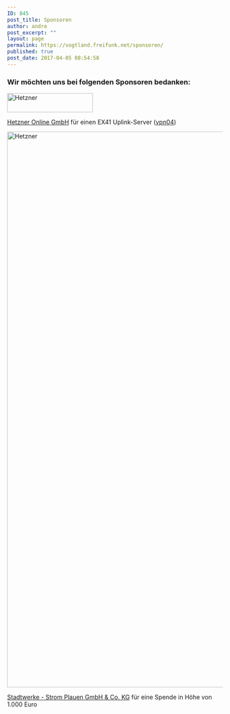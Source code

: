 ```yaml
---
ID: 845
post_title: Sponsoren
author: andre
post_excerpt: ""
layout: page
permalink: https://vogtland.freifunk.net/sponsoren/
published: true
post_date: 2017-04-05 08:54:58
---
```

<div id="pl-845"  class="panel-layout" ><div id="pg-845-0"  class="panel-grid panel-no-style" ><div id="pgc-845-0-0"  class="panel-grid-cell"  data-weight="1" ><div id="panel-845-0-0-0" class="so-panel widget widget_text panel-first-child panel-last-child" data-index="0" data-style="{&quot;background_display&quot;:&quot;tile&quot;}" ><h3 class="widget-title">Wir möchten uns bei folgenden Sponsoren bedanken:</h3>			<div class="textwidget"></div>
		</div></div></div><div id="pg-845-1"  class="panel-grid panel-no-style" ><div id="pgc-845-1-0"  class="panel-grid-cell"  data-weight="0.20032573289902" ><div id="panel-845-1-0-0" class="so-panel widget widget_sow-image panel-first-child panel-last-child" data-index="1" data-style="{&quot;background_display&quot;:&quot;tile&quot;}" ><div class="so-widget-sow-image so-widget-sow-image-default-2b1fadbace82">

<div class="sow-image-container">
<a href="https://hetzner.de/" target="_blank" >	<img src="https://vogtland.freifunk.net/wordpress/wp-content/uploads/2017/03/hetzner_200.jpg" width="200" height="45" sizes="(max-width: 200px) 100vw, 200px" title="Hetzner" alt="Hetzner" 		class="so-widget-image"/>
</a></div>

</div></div></div><div id="pgc-845-1-1"  class="panel-grid-cell"  data-weight="0.79967426710098" ><div id="panel-845-1-1-0" class="so-panel widget widget_sow-editor panel-first-child panel-last-child" data-index="2" data-style="{&quot;background_display&quot;:&quot;tile&quot;}" ><div class="so-widget-sow-editor so-widget-sow-editor-base">
<div class="siteorigin-widget-tinymce textwidget">
	<p><a href="https://hetzner.de/" target="_blank">Hetzner Online GmbH</a> für einen EX41 Uplink-Server (<a href="http://vpn04.freifunk-vogtland.net/" target="_blank">vpn04</a>)</p></div>
</div></div></div></div><div id="pg-845-2"  class="panel-grid panel-no-style" ><div id="pgc-845-2-0"  class="panel-grid-cell"  data-weight="0.20032573289902" ><div id="panel-845-2-0-0" class="so-panel widget widget_sow-image panel-first-child panel-last-child" data-index="3" data-style="{&quot;background_display&quot;:&quot;tile&quot;}" ><div class="so-widget-sow-image so-widget-sow-image-default-2b1fadbace82">

<div class="sow-image-container">
<a href="https://hetzner.de/" target="_blank" >	<img src="https://vogtland.freifunk.net/wordpress/wp-content/uploads/2017/04/SWP_logo_4c_cmyk.jpg" width="984" height="1299" srcset="https://vogtland.freifunk.net/wordpress/wp-content/uploads/2017/04/SWP_logo_4c_cmyk.jpg 984w, https://vogtland.freifunk.net/wordpress/wp-content/uploads/2017/04/SWP_logo_4c_cmyk-227x300.jpg 227w, https://vogtland.freifunk.net/wordpress/wp-content/uploads/2017/04/SWP_logo_4c_cmyk-768x1014.jpg 768w, https://vogtland.freifunk.net/wordpress/wp-content/uploads/2017/04/SWP_logo_4c_cmyk-776x1024.jpg 776w" sizes="(max-width: 984px) 100vw, 984px" alt="Hetzner" 		class="so-widget-image"/>
</a></div>

</div></div></div><div id="pgc-845-2-1"  class="panel-grid-cell"  data-weight="0.79967426710098" ><div id="panel-845-2-1-0" class="so-panel widget widget_sow-editor panel-first-child panel-last-child" data-index="4" data-style="{&quot;background_display&quot;:&quot;tile&quot;}" ><div class="so-widget-sow-editor so-widget-sow-editor-base">
<div class="siteorigin-widget-tinymce textwidget">
	<p><a href="https://www.stadtwerke-strom-plauen.de/" target="_blank" rel="noopener">Stadtwerke - Strom Plauen GmbH &amp; Co. KG</a> für eine Spende in Höhe von 1.000 Euro</p></div>
</div></div></div></div></div>